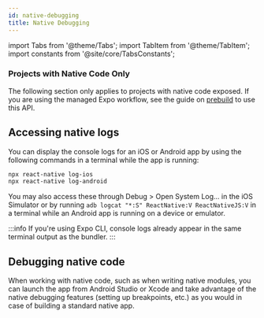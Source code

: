 ```yaml
---
id: native-debugging
title: Native Debugging
---
```


import Tabs from '@theme/Tabs'; import TabItem from '@theme/TabItem'; import constants from '@site/core/TabsConstants';

<div className="banner-native-code-required">
  <h3>Projects with Native Code Only</h3>
  <p>
    The following section only applies to projects with native code exposed. If you are using the managed Expo workflow, see the guide on <a href="https://docs.expo.dev/workflow/prebuild/" target="_blank">prebuild</a> to use this API.
  </p>
</div>

## Accessing native logs

You can display the console logs for an iOS or Android app by using the following commands in a terminal while the app is running:

```sh
npx react-native log-ios
npx react-native log-android
```

You may also access these through Debug > Open System Log… in the iOS Simulator or by running `adb logcat "*:S" ReactNative:V ReactNativeJS:V` in a terminal while an Android app is running on a device or emulator.

:::info
If you're using Expo CLI, console logs already appear in the same terminal output as the bundler.
:::

## Debugging native code

When working with native code, such as when writing native modules, you can launch the app from Android Studio or Xcode and take advantage of the native debugging features (setting up breakpoints, etc.) as you would in case of building a standard native app.
